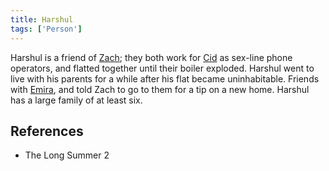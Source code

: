 ```yaml
---
title: Harshul
tags: ['Person']
---
```

Harshul is a friend of [Zach](_wiki/zach.md); they both work for [Cid](_wiki/cid.md) as sex-line phone operators, and flatted together until their boiler exploded.
Harshul went to live with his parents for a while after his flat became uninhabitable. Friends with [Emira](_wiki/emira.md), and told Zach to go to them for a tip on a new home.
Harshul has a large family of at least six.

## References
- The Long Summer 2

